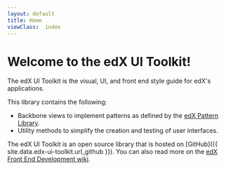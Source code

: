 ```yaml
---
layout: default
title: Home
viewClass:  index
---
```


# Welcome to the edX UI Toolkit!

The edX UI Toolkit is the visual, UI, and front end style guide for edX's applications.

This library contains the following:

* Backbone views to implement patterns as defined by the [edX Pattern Library](http://ux.edx.org).
* Utility methods to simplify the creation and testing of user interfaces.

The edX UI Toolkit is an open source library that is hosted on [GitHub]({{ site.data.edx-ui-toolkit.url_github }}).
You can also read more on the [edX Front End Development wiki](https://openedx.atlassian.net/wiki/display/FEDX/).
